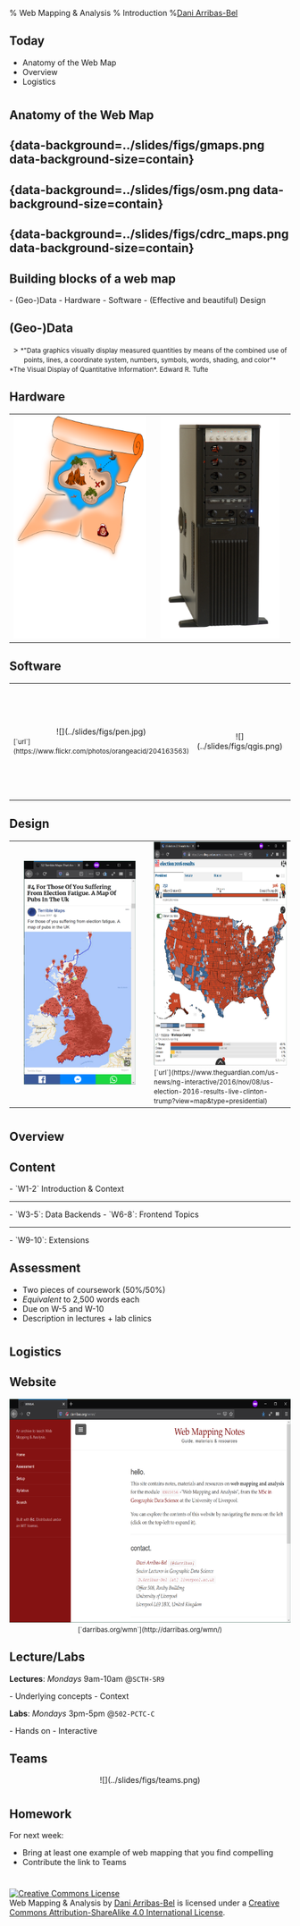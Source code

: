% Web Mapping & Analysis
% Introduction
%[Dani Arribas-Bel](http://darribas.org)

## Today

- Anatomy of the Web Map
- Overview
- Logistics

#
## Anatomy of the Web Map
## {data-background=../slides/figs/gmaps.png data-background-size=contain}
## {data-background=../slides/figs/osm.png data-background-size=contain}
## {data-background=../slides/figs/cdrc_maps.png data-background-size=contain}

## Building blocks of a web map

<div class='fragment'>
- (Geo-)Data
- Hardware
- Software
- (Effective and beautiful) Design
</div>

## (Geo-)Data

<CENTER>
> <SMALL> *"Data graphics visually display measured quantities by means of the combined use of points, lines, a coordinate system, numbers, symbols, words, shading, and color"*</SMALL>
</CENTER>

<SMALL>
   *The Visual Display of Quantitative Information*. Edward R. Tufte
</SMALL>

## Hardware

<table>
<col width="50%">
<col width="50%">
<tr>
    <td><CENTER><img src="../slides/figs/paper_map.svg" height="400"></CENTER></td>
    <td><CENTER><img src="../slides/figs/server.jpg" height="400"></CENTER></td>
</tr>
</table>

## Software

<table>
<col width="33%">
<col width="33%">
<col width="33%">
<tr>
    <td><CENTER>![](../slides/figs/pen.jpg)</CENTER><SMALL>[`url`](https://www.flickr.com/photos/orangeacid/204163563)</SMALL></td>
    <td><CENTER>![](../slides/figs/qgis.png)</CENTER></td>
    <td><CENTER><img src="../slides/figs/code.png" height="200"></CENTER></td>
</tr>
</table>

## Design

<table>
<col width="50%">
<col width="50%">
<tr>
    <td><CENTER><img src="../slides/figs/bad_mashup.png" height="400"></CENTER></td>
    <td><CENTER><img src="../slides/figs/election_map.png" height="400"></CENTER><SMALL>[`url`](https://www.theguardian.com/us-news/ng-interactive/2016/nov/08/us-election-2016-results-live-clinton-trump?view=map&type=presidential)</SMALL></td>
</tr>
</table>

#
## Overview
## Content

<LEFT>
- `W1-2` Introduction & Context
</LEFT>

---

<LEFT>
    - `W3-5`: <span class='hlg'>Data Backends</span>
</LEFT>

<LEFT>
- `W6-8`: <span class='hlg'>Frontend Topics</span>
</LEFT>

---

<LEFT>
- `W9-10`: Extensions
</LEFT>

## Assessment

- Two pieces of <span class='hlg'>coursework</span> (50%/50%)
- *Equivalent* to 2,500 words each
- Due on <span class='hlg'>W-5</span> and <span class='hlg'>W-10</span>
- Description in lectures + lab clinics

#
## Logistics

## Website

<CENTER>
    <img src="../slides/figs/course_website.png" height="400">
</CENTER>

<CENTER><SMALL>
[`darribas.org/wmn`](http://darribas.org/wmn/)
</SMALL></CENTER>

## Lecture/Labs

**Lectures**: *Mondays* 9am-10am @`SCTH-SR9`

<LEFT>
- Underlying concepts
</LEFT>

<LEFT>
- Context
</LEFT>


**Labs**: *Mondays* 3pm-5pm @`502-PCTC-C`

<LEFT>
- Hands on
</LEFT>

<LEFT>
- Interactive
</LEFT>

## Teams

<CENTER>
    ![](../slides/figs/teams.png)
</CENTER>

#
## Homework

<div class='fragment'>
For next week:

- Bring at least one example of <span class='hlg'>web mapping</span> that you find <span class='hlg'>compelling</span>
- Contribute the link to Teams
</div>

#
<a rel="license" href="http://creativecommons.org/licenses/by-sa/4.0/"><img alt="Creative Commons License" style="border-width:0" src="https://i.creativecommons.org/l/by-sa/4.0/88x31.png" /></a><br /><span xmlns:dct="http://purl.org/dc/terms/" property="dct:title">Web Mapping & Analysis</span> by <a xmlns:cc="http://creativecommons.org/ns#" href="http://darribas.org" property="cc:attributionName" rel="cc:attributionURL">Dani Arribas-Bel</a> is licensed under a <a rel="license" href="http://creativecommons.org/licenses/by-sa/4.0/">Creative Commons Attribution-ShareAlike 4.0 International License</a>.


